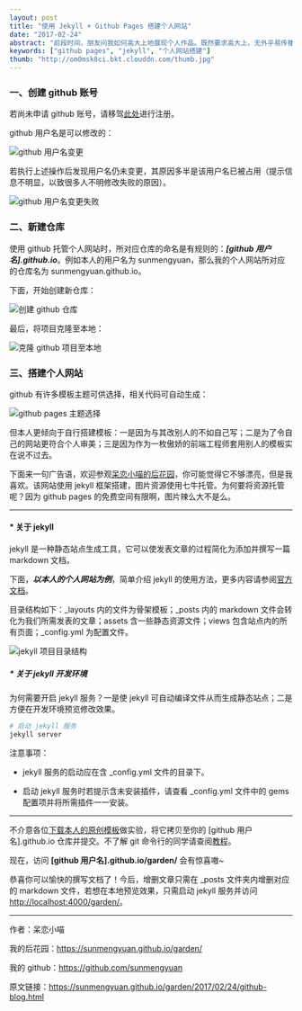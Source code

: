 ```yaml
---
layout: post
title: "使用 Jekyll + Github Pages 搭建个人网站"
date: "2017-02-24"
abstract: "前段时间，朋友问我如何高大上地展现个人作品。既然要求高大上，无外乎易传播、体验好、摒除纸媒，那就以线上的方式将自己的作品丢给面试官呗（朋友在求职）。我向她推荐了 github pages，一来无需购买服务器及域名，二则因为按照她的需求一个静态站点足矣。本文算是为朋友量身打造，比较适合小白食用，介绍了如何使用静态站点生成工具 jekyll 及 github 服务器搭建个人网站。大神请飘过但不反对批评指正，万分感谢。"
keywords: ["github pages", "jekyll", "个人网站搭建"]
thumb: "http://om0msk8ci.bkt.clouddn.com/thumb.jpg"
---
```


### 一、创建 github 账号

若尚未申请 github 账号，请移驾[此处](https://github.com/)进行注册。

github 用户名是可以修改的：

![github 用户名变更](http://om0msk8ci.bkt.clouddn.com/change-username.png)

若执行上述操作后发现用户名仍未变更，其原因多半是该用户名已被占用（提示信息不明显，以致很多人不明修改失败的原因）。

![github 用户名变更失败](http://om0msk8ci.bkt.clouddn.com/change-username-alert.png)

### 二、新建仓库

使用 github 托管个人网站时，所对应仓库的命名是有规则的：___[github 用户名].github.io___。例如本人的用户名为 sunmengyuan，那么我的个人网站所对应的仓库名为 sunmengyuan.github.io。

下面，开始创建新仓库：

![创建 github 仓库](http://om0msk8ci.bkt.clouddn.com/create-repository.png)

最后，将项目克隆至本地：

![克隆 github 项目至本地](http://om0msk8ci.bkt.clouddn.com/clone-repository.png)

### 三、搭建个人网站

github 有许多模板主题可供选择，相关代码可自动生成：

![github pages 主题选择](http://om0msk8ci.bkt.clouddn.com/select-theme.png)

但本人更倾向于自行搭建模板：一是因为与其改别人的不如自己写；二是为了令自己的网站更符合个人审美；三是因为作为一枚傲娇的前端工程师套用别人的模板实在说不过去。

下面来一句广告语，欢迎参观[呆恋小喵的后花园](https://sunmengyuan.github.io)，你可能觉得它不够漂亮，但是我喜欢。该网站使用 jekyll 框架搭建，图片资源使用七牛托管。为何要将资源托管呢？因为 github pages 的免费空间有限啊，图片辣么大不是么。

*****

#### * 关于 jekyll

jekyll 是一种静态站点生成工具，它可以使发表文章的过程简化为添加并撰写一篇 markdown 文档。

下面，___以本人的个人网站为例___，简单介绍 jekyll 的使用方法，更多内容请参阅[官方文档](http://jekyll.com.cn/)。

目录结构如下：_layouts 内的文件为骨架模板；_posts 内的 markdown 文件会转化为我们所需发表的文章；assets 含一些静态资源文件；views 包含站点内的所有页面；_config.yml 为配置文件。

![jekyll 项目目录结构](http://om0msk8ci.bkt.clouddn.com/jekyll-catalog.png)

##### * 关于 jekyll 开发环境

为何需要开启 jekyll 服务？一是使 jekyll 可自动编译文件从而生成静态站点；二是方便在开发环境预览修改效果。

```bash
# 启动 jekyll 服务
jekyll server
```

注意事项：

+ jekyll 服务的启动应在含 _config.yml 文件的目录下。

+ 启动 jekyll 服务时若提示含未安装插件，请查看 _config.yml 文件中的 gems 配置项并将所需插件一一安装。

*****

不介意各位[下载本人的原创模板](https://github.com/sunmengyuan/sunmengyuan.github.io/tree/master/website)做实验，将它拷贝至你的 [github 用户名].github.io 仓库并提交。不了解 git 命令行的同学请查阅[教程](http://www.liaoxuefeng.com/wiki/0013739516305929606dd18361248578c67b8067c8c017b000)。

现在，访问 __[github 用户名].github.io/garden/__ 会有惊喜嗷~

恭喜你可以愉快的撰写文档了！今后，增删文章只需在 _posts 文件夹内增删对应的 markdown 文件，若想在本地预览效果，只需启动 jekyll 服务并访问 <http://localhost:4000/garden/>。

*****

作者：呆恋小喵

我的后花园：<https://sunmengyuan.github.io/garden/>

我的 github：<https://github.com/sunmengyuan>

原文链接：<https://sunmengyuan.github.io/garden/2017/02/24/github-blog.html>
